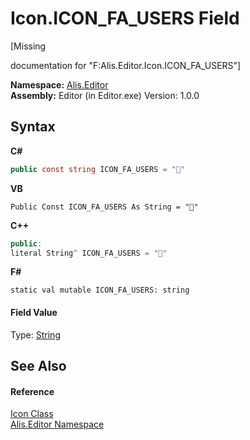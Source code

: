 # Icon.ICON_FA_USERS Field
 

\[Missing <summary> documentation for "F:Alis.Editor.Icon.ICON_FA_USERS"\]

**Namespace:**&nbsp;<a href="b150ade4-39de-a232-5f06-d3cdc1b2c538">Alis.Editor</a><br />**Assembly:**&nbsp;Editor (in Editor.exe) Version: 1.0.0

## Syntax

**C#**<br />
``` C#
public const string ICON_FA_USERS = ""
```

**VB**<br />
``` VB
Public Const ICON_FA_USERS As String = ""
```

**C++**<br />
``` C++
public:
literal String^ ICON_FA_USERS = ""
```

**F#**<br />
``` F#
static val mutable ICON_FA_USERS: string
```


#### Field Value
Type: <a href="https://docs.microsoft.com/dotnet/api/system.string" target="_blank">String</a>

## See Also


#### Reference
<a href="cc0f883c-67f8-f772-c6d7-a60b129f22a7">Icon Class</a><br /><a href="b150ade4-39de-a232-5f06-d3cdc1b2c538">Alis.Editor Namespace</a><br />